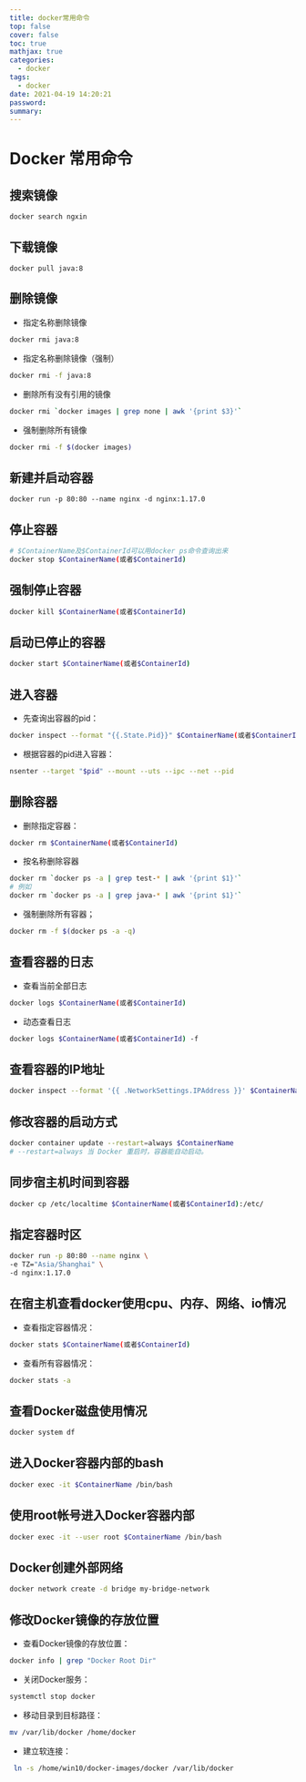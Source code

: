 ```yaml
---
title: docker常用命令
top: false
cover: false
toc: true
mathjax: true
categories:
  - docker
tags:
  - docker
date: 2021-04-19 14:20:21
password:
summary:
---
```


# Docker 常用命令

## 搜索镜像

```shell
docker search ngxin
```

## 下载镜像

```shell
docker pull java:8
```

## 删除镜像

- 指定名称删除镜像

```bash
docker rmi java:8
```

- 指定名称删除镜像（强制）

```bash
docker rmi -f java:8
```

- 删除所有没有引用的镜像

```bash
docker rmi `docker images | grep none | awk '{print $3}'`
```

- 强制删除所有镜像

```bash
docker rmi -f $(docker images)
```

## 新建并启动容器

```shell
docker run -p 80:80 --name nginx -d nginx:1.17.0
```

## 停止容器

```bash
# $ContainerName及$ContainerId可以用docker ps命令查询出来
docker stop $ContainerName(或者$ContainerId)
```

## 强制停止容器

```bash
docker kill $ContainerName(或者$ContainerId)
```

## 启动已停止的容器

```bash
docker start $ContainerName(或者$ContainerId)
```

## 进入容器

- 先查询出容器的pid：

```bash
docker inspect --format "{{.State.Pid}}" $ContainerName(或者$ContainerId)
```

- 根据容器的pid进入容器：

```bash
nsenter --target "$pid" --mount --uts --ipc --net --pid
```

## 删除容器

- 删除指定容器：

```bash
docker rm $ContainerName(或者$ContainerId)
```

- 按名称删除容器

```bash
docker rm `docker ps -a | grep test-* | awk '{print $1}'`
# 例如
docker rm `docker ps -a | grep java-* | awk '{print $1}'`
```

- 强制删除所有容器；

```bash
docker rm -f $(docker ps -a -q)
```

## 查看容器的日志

- 查看当前全部日志

```bash
docker logs $ContainerName(或者$ContainerId)
```

- 动态查看日志

```bash
docker logs $ContainerName(或者$ContainerId) -f
```

## 查看容器的IP地址

```bash
docker inspect --format '{{ .NetworkSettings.IPAddress }}' $ContainerName(或者$ContainerId)
```

## 修改容器的启动方式

```bash
docker container update --restart=always $ContainerName
# --restart=always 当 Docker 重启时，容器能自动启动。
```

## 同步宿主机时间到容器

```bash
docker cp /etc/localtime $ContainerName(或者$ContainerId):/etc/
```

## 指定容器时区

```bash
docker run -p 80:80 --name nginx \
-e TZ="Asia/Shanghai" \
-d nginx:1.17.0
```

## 在宿主机查看docker使用cpu、内存、网络、io情况

- 查看指定容器情况：

```bash
docker stats $ContainerName(或者$ContainerId)
```

- 查看所有容器情况：

```bash
docker stats -a
```

## 查看Docker磁盘使用情况

```bash
docker system df
```

## 进入Docker容器内部的bash

```bash
docker exec -it $ContainerName /bin/bash
```

## 使用root帐号进入Docker容器内部

```bash
docker exec -it --user root $ContainerName /bin/bash
```

## Docker创建外部网络

```bash
docker network create -d bridge my-bridge-network
```

## 修改Docker镜像的存放位置

- 查看Docker镜像的存放位置：

```bash
docker info | grep "Docker Root Dir"
```

- 关闭Docker服务：

```bash
systemctl stop docker
```

- 移动目录到目标路径：

```bash
mv /var/lib/docker /home/docker
```

- 建立软连接：

```bash
 ln -s /home/win10/docker-images/docker /var/lib/docker
```